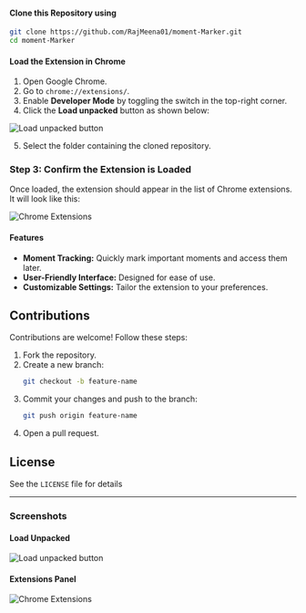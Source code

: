 #### Clone this Repository using

```bash
git clone https://github.com/RajMeena01/moment-Marker.git
cd moment-Marker
```

#### Load the Extension in Chrome
1. Open Google Chrome.
2. Go to `chrome://extensions/`.
3. Enable **Developer Mode** by toggling the switch in the top-right corner.
4. Click the **Load unpacked** button as shown below:

![Load unpacked button](assets/images/load-unpacked.png)

5. Select the folder containing the cloned repository.

### Step 3: Confirm the Extension is Loaded
Once loaded, the extension should appear in the list of Chrome extensions. It will look like this:

![Chrome Extensions](assets/images/extensions-panel.png)

#### Features
- **Moment Tracking:** Quickly mark important moments and access them later.
- **User-Friendly Interface:** Designed for ease of use.
- **Customizable Settings:** Tailor the extension to your preferences.

## Contributions
Contributions are welcome! Follow these steps:
1. Fork the repository.
2. Create a new branch:
    ```bash
    git checkout -b feature-name
    ```
3. Commit your changes and push to the branch:
    ```bash
    git push origin feature-name
    ```
4. Open a pull request.

## License
See the `LICENSE` file for details

---

### Screenshots
#### Load Unpacked
![Load unpacked button](assets/images/load-unpacked.png)

#### Extensions Panel
![Chrome Extensions](assets/images/extensions-panel.png)
```